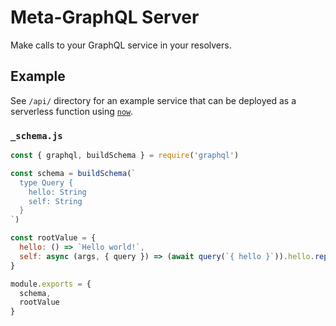 # Meta-GraphQL Server

Make calls to your GraphQL service in your resolvers.

## Example

See `/api/` directory for an example service that can be deployed as a serverless function using [`now`](https://github.com/zeit/now).

### `_schema.js`
```js
const { graphql, buildSchema } = require('graphql')

const schema = buildSchema(`
  type Query {
    hello: String
    self: String
  }
`)

const rootValue = {
  hello: () => `Hello world!`,
  self: async (args, { query }) => (await query(`{ hello }`)).hello.replace('world', 'self')
}

module.exports = {
  schema,
  rootValue
}
```
